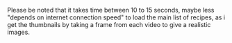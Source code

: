 Please be noted that it takes time between 10 to 15 seconds, maybe less "depends on internet connection speed" 
to load the main list of recipes, as i get the thumbnails by taking a frame from each video to give a realistic images.
